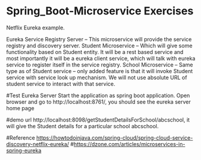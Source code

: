 # Spring_Boot-Microservice Exercises
Netflix Eureka example.

Eureka Service Registry Server – This microservice will provide the service registry and discovery server.
Student Microservice – Which will give some functionality based on Student entity. 
It will be a rest based service and most importantly it will be a eureka client service, 
which will talk with eureka service to register itself in the service registry.
School Microservice – Same type as of Student service – only added feature is that it will invoke
Student service with service look up mechanism. We will not use absolute URL of student service to interact with that service.


#Test Eureka Server
Start the application as spring boot application. Open browser and go to http://localhost:8761/, you should see the eureka server home page

#demo url
http://localhost:8098/getStudentDetailsForSchool/abcschool, it will give the Student details for a particular school abcschool.


#Reference
https://howtodoinjava.com/spring-cloud/spring-cloud-service-discovery-netflix-eureka/
#https://dzone.com/articles/microservices-in-spring-eureka

